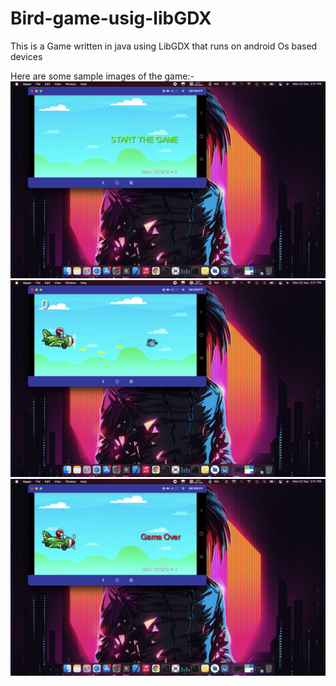 # Bird-game-usig-libGDX
This is a Game written in java using LibGDX that runs on android Os based devices

Here are some sample images of the game:-
![](android/res/drawable/one.png)
![](android/res/drawable/two.png)
![](android/res/drawable/three.png)
